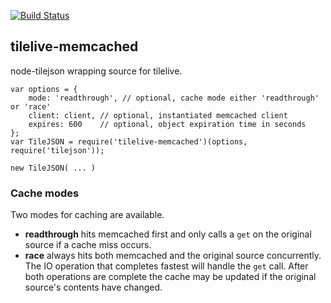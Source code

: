[![Build Status](https://travis-ci.org/mapbox/tilelive-memcached.png?branch=master)](https://travis-ci.org/mapbox/tilelive-memcached)

tilelive-memcached
------------------
node-tilejson wrapping source for tilelive.

    var options = {
        mode: 'readthrough', // optional, cache mode either 'readthrough' or 'race'
        client: client, // optional, instantiated memcached client
        expires: 600    // optional, object expiration time in seconds
    };
    var TileJSON = require('tilelive-memcached')(options, require('tilejson'));

    new TileJSON( ... )

### Cache modes

Two modes for caching are available.

- **readthrough** hits memcached first and only calls a `get` on the original source if a cache miss occurs.
- **race** always hits both memcached and the original source concurrently. The IO operation that completes fastest will handle the `get` call. After both operations are complete the cache may be updated if the original source's contents have changed.
